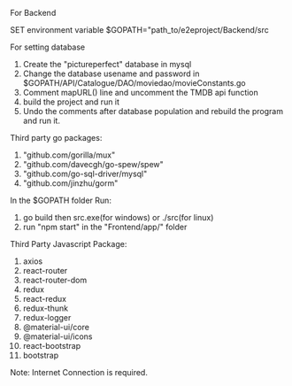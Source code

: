 For Backend

SET environment variable \$GOPATH="path_to/e2eproject/Backend/src

For setting database

1. Create the "pictureperfect" database in mysql
2. Change the database usename and password in \$GOPATH/API/Catalogue/DAO/moviedao/movieConstants.go
3. Comment mapURL() line and uncomment the TMDB api function
4. build the project and run it
5. Undo the comments after database population and rebuild the program and run it.

Third party go packages:

1. "github.com/gorilla/mux"
2. "github.com/davecgh/go-spew/spew"
3. "github.com/go-sql-driver/mysql"
4. "github.com/jinzhu/gorm"

In the \$GOPATH folder Run:

1. go build
   then src.exe(for windows) or ./src(for linux)
2. run "npm start" in the "Frontend/app/" folder

Third Party Javascript Package:

1. axios
2. react-router
3. react-router-dom
4. redux
5. react-redux
6. redux-thunk
7. redux-logger
8. @material-ui/core
9. @material-ui/icons
10. react-bootstrap
11. bootstrap

Note: Internet Connection is required.
